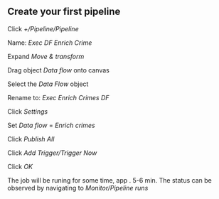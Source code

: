 ## Create your first pipeline

Click *+/Pipeline/Pipeline*

Name: *Exec DF Enrich Crime*

Expand *Move & transform*

Drag object *Data flow* onto canvas

Select the *Data Flow* object

Rename to: *Exec Enrich Crimes DF*

Click *Settings*

Set *Data flow* = *Enrich crimes*

Click *Publish All*

Click *Add Trigger/Trigger Now*

Click *OK*

The job will be runing for some time, app . 5-6 min.
The status can be observed by navigating to *Monitor/Pipeline runs*
